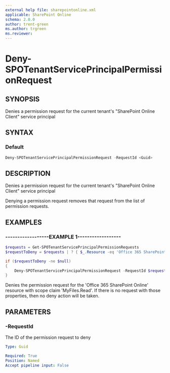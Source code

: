 ```yaml
---
external help file: sharepointonline.xml
applicable: SharePoint Online
schema: 2.0.0
author: trent-green
ms.author: trgreen
ms.reviewer:
---
```


# Deny-SPOTenantServicePrincipalPermissionRequest

## SYNOPSIS

Denies a permission request for the current tenant's "SharePoint Online Client" service principal

## SYNTAX

### Default

```powershell
Deny-SPOTenantServicePrincipalPermissionRequest -RequestId <Guid>
```

## DESCRIPTION

Denies a permission request for the current tenant's "SharePoint Online Client" service principal

Denying a permission request removes that request from the list of permission requests.

## EXAMPLES

### ------------------EXAMPLE 1------------------

```powershell
$requests = Get-SPOTenantServicePrincipalPermissionRequests
$requestToDeny = $requests | ? { $_.Resource -eq 'Office 365 SharePoint Online' -and $_.Scope -eq 'MyFiles.Read' } | Select-Object -First 1

if ($requestToDeny -ne $null)
{
    Deny-SPOTenantServicePrincipalPermissionRequest -RequestId $requestToDeny.Id
}
```

Denies the permission request for the 'Office 365 SharePoint Online' resource with scope claim 'MyFiles.Read'.
If there is no request with those properties, then no deny action will be taken.

## PARAMETERS

### -RequestId

The ID of the permission request to deny

```yaml
Type: Guid

Required: True
Position: Named
Accept pipeline input: False
```
